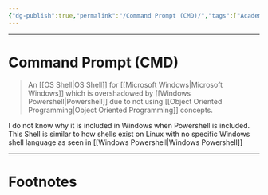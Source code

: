 ```yaml
---
{"dg-publish":true,"permalink":"/Command Prompt (CMD)/","tags":["Academics"]}
---
```



---
# Command Prompt (CMD)
> An [[OS Shell\|OS Shell]] for [[Microsoft Windows\|Microsoft Windows]] which is overshadowed by [[Windows Powershell\|Powershell]] due to not using [[Object Oriented Programming\|Object Oriented Programming]] concepts.

I do not know why it is included in Windows when Powershell is included.
This Shell is similar to how shells exist on Linux with no specific Windows shell language as seen in [[Windows Powershell\|Windows Powershell]]

---
# Footnotes